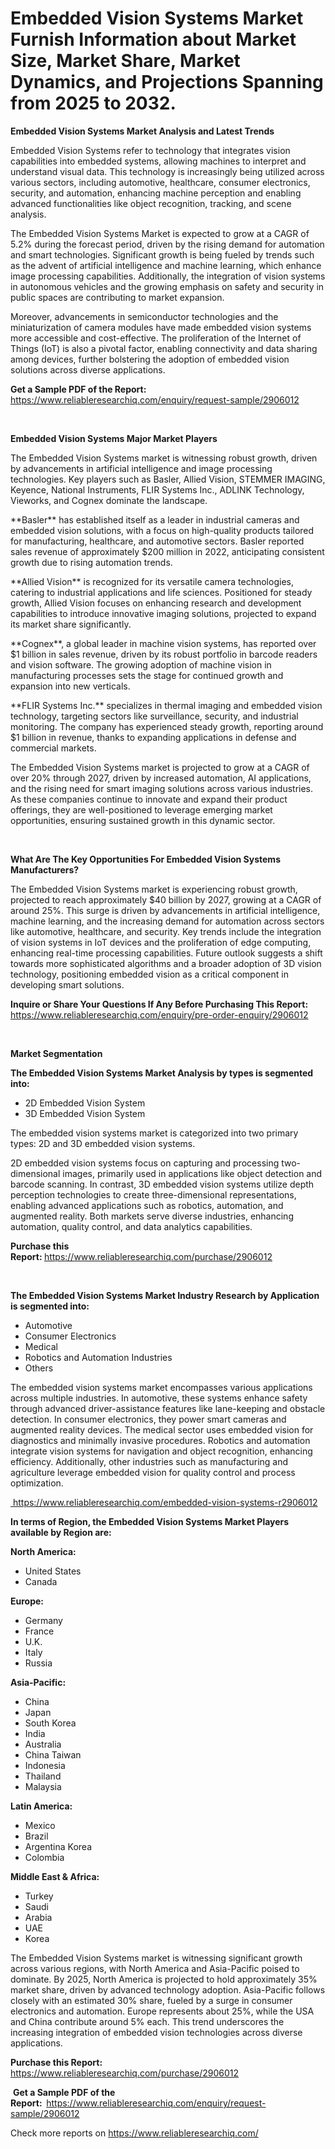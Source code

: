 <p><h1>Embedded Vision Systems Market Furnish Information about Market Size, Market Share, Market Dynamics, and Projections Spanning from 2025 to 2032.</h1></p><p><strong>Embedded Vision Systems Market Analysis and Latest Trends</strong></p>
<p><p>Embedded Vision Systems refer to technology that integrates vision capabilities into embedded systems, allowing machines to interpret and understand visual data. This technology is increasingly being utilized across various sectors, including automotive, healthcare, consumer electronics, security, and automation, enhancing machine perception and enabling advanced functionalities like object recognition, tracking, and scene analysis.</p><p>The Embedded Vision Systems Market is expected to grow at a CAGR of 5.2% during the forecast period, driven by the rising demand for automation and smart technologies. Significant growth is being fueled by trends such as the advent of artificial intelligence and machine learning, which enhance image processing capabilities. Additionally, the integration of vision systems in autonomous vehicles and the growing emphasis on safety and security in public spaces are contributing to market expansion.</p><p>Moreover, advancements in semiconductor technologies and the miniaturization of camera modules have made embedded vision systems more accessible and cost-effective. The proliferation of the Internet of Things (IoT) is also a pivotal factor, enabling connectivity and data sharing among devices, further bolstering the adoption of embedded vision solutions across diverse applications.</p></p>
<p><strong>Get a Sample PDF of the Report:&nbsp;</strong> <a href="https://www.reliableresearchiq.com/enquiry/request-sample/2906012?utm_campaign=2302&utm_medium=2&utm_source=Github&utm_content=ia&utm_term=12032025&utm_id=embedded-vision-systems">https://www.reliableresearchiq.com/enquiry/request-sample/2906012</a></p>
<p>&nbsp;</p>
<p><strong>Embedded Vision Systems Major Market Players</strong></p>
<p><p>The Embedded Vision Systems market is witnessing robust growth, driven by advancements in artificial intelligence and image processing technologies. Key players such as Basler, Allied Vision, STEMMER IMAGING, Keyence, National Instruments, FLIR Systems Inc., ADLINK Technology, Vieworks, and Cognex dominate the landscape.</p><p>**Basler** has established itself as a leader in industrial cameras and embedded vision solutions, with a focus on high-quality products tailored for manufacturing, healthcare, and automotive sectors. Basler reported sales revenue of approximately $200 million in 2022, anticipating consistent growth due to rising automation trends.</p><p>**Allied Vision** is recognized for its versatile camera technologies, catering to industrial applications and life sciences. Positioned for steady growth, Allied Vision focuses on enhancing research and development capabilities to introduce innovative imaging solutions, projected to expand its market share significantly.</p><p>**Cognex**, a global leader in machine vision systems, has reported over $1 billion in sales revenue, driven by its robust portfolio in barcode readers and vision software. The growing adoption of machine vision in manufacturing processes sets the stage for continued growth and expansion into new verticals.</p><p>**FLIR Systems Inc.** specializes in thermal imaging and embedded vision technology, targeting sectors like surveillance, security, and industrial monitoring. The company has experienced steady growth, reporting around $1 billion in revenue, thanks to expanding applications in defense and commercial markets.</p><p>The Embedded Vision Systems market is projected to grow at a CAGR of over 20% through 2027, driven by increased automation, AI applications, and the rising need for smart imaging solutions across various industries. As these companies continue to innovate and expand their product offerings, they are well-positioned to leverage emerging market opportunities, ensuring sustained growth in this dynamic sector.</p></p>
<p>&nbsp;</p>
<p><strong>What Are The Key Opportunities For Embedded Vision Systems Manufacturers?</strong></p>
<p><p>The Embedded Vision Systems market is experiencing robust growth, projected to reach approximately $40 billion by 2027, growing at a CAGR of around 25%. This surge is driven by advancements in artificial intelligence, machine learning, and the increasing demand for automation across sectors like automotive, healthcare, and security. Key trends include the integration of vision systems in IoT devices and the proliferation of edge computing, enhancing real-time processing capabilities. Future outlook suggests a shift towards more sophisticated algorithms and a broader adoption of 3D vision technology, positioning embedded vision as a critical component in developing smart solutions.</p></p>
<p><strong>Inquire or Share Your Questions If Any Before Purchasing This Report:</strong> <a href="https://www.reliableresearchiq.com/enquiry/pre-order-enquiry/2906012?utm_campaign=2302&utm_medium=2&utm_source=Github&utm_content=ia&utm_term=12032025&utm_id=embedded-vision-systems">https://www.reliableresearchiq.com/enquiry/pre-order-enquiry/2906012</a></p>
<p>&nbsp;</p>
<p><strong>Market Segmentation</strong></p>
<p><strong>The Embedded Vision Systems Market Analysis by types is segmented into:</strong></p>
<p><ul><li>2D Embedded Vision System</li><li>3D Embedded Vision System</li></ul></p>
<p><p>The embedded vision systems market is categorized into two primary types: 2D and 3D embedded vision systems. </p><p>2D embedded vision systems focus on capturing and processing two-dimensional images, primarily used in applications like object detection and barcode scanning. In contrast, 3D embedded vision systems utilize depth perception technologies to create three-dimensional representations, enabling advanced applications such as robotics, automation, and augmented reality. Both markets serve diverse industries, enhancing automation, quality control, and data analytics capabilities.</p></p>
<p><strong>Purchase this Report:&nbsp;</strong><a href="https://www.reliableresearchiq.com/purchase/2906012?utm_campaign=2302&utm_medium=2&utm_source=Github&utm_content=ia&utm_term=12032025&utm_id=embedded-vision-systems">https://www.reliableresearchiq.com/purchase/2906012</a></p>
<p>&nbsp;</p>
<p><strong>The Embedded Vision Systems Market Industry Research by Application is segmented into:</strong></p>
<p><ul><li>Automotive</li><li>Consumer Electronics</li><li>Medical</li><li>Robotics and Automation Industries</li><li>Others</li></ul></p>
<p><p>The embedded vision systems market encompasses various applications across multiple industries. In automotive, these systems enhance safety through advanced driver-assistance features like lane-keeping and obstacle detection. In consumer electronics, they power smart cameras and augmented reality devices. The medical sector uses embedded vision for diagnostics and minimally invasive procedures. Robotics and automation integrate vision systems for navigation and object recognition, enhancing efficiency. Additionally, other industries such as manufacturing and agriculture leverage embedded vision for quality control and process optimization.</p></p>
<p><a href="https://www.reliableresearchiq.com/embedded-vision-systems-r2906012?utm_campaign=2302&utm_medium=2&utm_source=Github&utm_content=ia&utm_term=12032025&utm_id=embedded-vision-systems">&nbsp;https://www.reliableresearchiq.com/embedded-vision-systems-r2906012</a></p>
<p><strong>In terms of Region, the Embedded Vision Systems Market Players available by Region are:</strong></p>
<p>
    <p> <strong> North America: </strong>
        <ul>
            <li>United States</li>
            <li>Canada</li>
        </ul>
        </p> 
    <p> <strong> Europe: </strong>
        <ul>
            <li>Germany</li>
            <li>France</li>
            <li>U.K.</li>
            <li>Italy</li>
            <li>Russia</li>
        </ul>
        </p> 
    <p> <strong> Asia-Pacific: </strong>
        <ul>
            <li>China</li>
            <li>Japan</li>
            <li>South Korea</li>
            <li>India</li>
            <li>Australia</li>
            <li>China Taiwan</li>
            <li>Indonesia</li>
            <li>Thailand</li>
            <li>Malaysia</li>
        </ul>
        </p> 
    <p> <strong> Latin America: </strong>
        <ul>
            <li>Mexico</li>
            <li>Brazil</li>
            <li>Argentina Korea</li>
            <li>Colombia</li>
        </ul>
        </p> 
    <p> <strong> Middle East & Africa: </strong>
        <ul>
            <li>Turkey</li>
            <li>Saudi</li>
            <li>Arabia</li>
            <li>UAE</li>
            <li>Korea</li>
        </ul>
    </p>
    </p>
<p><p>The Embedded Vision Systems market is witnessing significant growth across various regions, with North America and Asia-Pacific poised to dominate. By 2025, North America is projected to hold approximately 35% market share, driven by advanced technology adoption. Asia-Pacific follows closely with an estimated 30% share, fueled by a surge in consumer electronics and automation. Europe represents about 25%, while the USA and China contribute around 5% each. This trend underscores the increasing integration of embedded vision technologies across diverse applications.</p></p>
<p><strong>Purchase this Report: </strong><a href="https://www.reliableresearchiq.com/purchase/2906012?utm_campaign=2302&utm_medium=2&utm_source=Github&utm_content=ia&utm_term=12032025&utm_id=embedded-vision-systems">https://www.reliableresearchiq.com/purchase/2906012</a></p>
<p>&nbsp;<strong>Get a Sample PDF of the Report:&nbsp;&nbsp;</strong><a href="https://www.reliableresearchiq.com/enquiry/request-sample/2906012?utm_campaign=2302&utm_medium=2&utm_source=Github&utm_content=ia&utm_term=12032025&utm_id=embedded-vision-systems">https://www.reliableresearchiq.com/enquiry/request-sample/2906012</a></p>
<p><strong></strong></p>
<p>Check more reports on <a href="https://www.reliableresearchiq.com/?utm_campaign=2302&utm_medium=2&utm_source=Github&utm_content=ia&utm_term=12032025&utm_id=embedded-vision-systems">https://www.reliableresearchiq.com/</a></p>